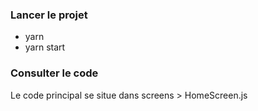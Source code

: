 ### Lancer le projet

- yarn
- yarn start

### Consulter le code

Le code principal se situe dans screens > HomeScreen.js
